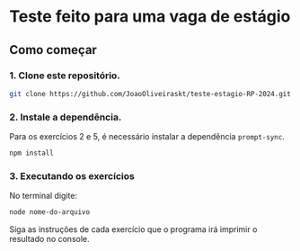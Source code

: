 # Teste feito para uma vaga de estágio

## Como começar

### 1. Clone este repositório.
```bash
git clone https://github.com/JoaoOliveiraskt/teste-estagio-RP-2024.git
```

### 2. Instale a dependência.

Para os exercícios 2 e 5, é necessário instalar a dependência `prompt-sync`.
```bash
npm install
```

### 3. Executando os exercícios

No terminal digite:
```bash
node nome-do-arquivo
```

Siga as instruções de cada exercício que o programa irá imprimir o resultado no console.
